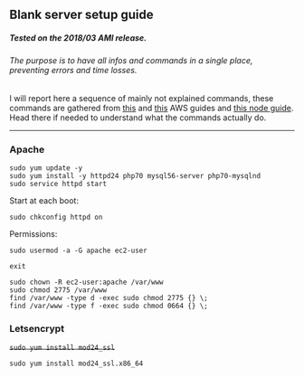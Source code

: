## Blank server setup guide
##### Tested on the 2018/03 AMI release.
###### The purpose is to have all infos and commands in a single place, preventing errors and time losses.
I will report here a sequence of mainly not explained commands, these commands are gathered from [this](https://docs.aws.amazon.com/AWSEC2/latest/UserGuide/install-LAMP.html) and [this](https://docs.aws.amazon.com/AWSEC2/latest/UserGuide/SSL-on-amazon-linux-ami.html) AWS guides and [this node guide](https://www.e2enetworks.com/help/knowledge-base/how-to-install-node-js-and-npm-on-centos/). Head there if needed to understand what the commands actually do.
***


### Apache
```
sudo yum update -y
sudo yum install -y httpd24 php70 mysql56-server php70-mysqlnd
sudo service httpd start
```
Start at each boot:
```
sudo chkconfig httpd on
```
Permissions:
```
sudo usermod -a -G apache ec2-user

exit
```
```
sudo chown -R ec2-user:apache /var/www
sudo chmod 2775 /var/www
find /var/www -type d -exec sudo chmod 2775 {} \;
find /var/www -type f -exec sudo chmod 0664 {} \;
```


### Letsencrypt
~~`sudo yum install mod24_ssl`~~
```
sudo yum install mod24_ssl.x86_64
```
